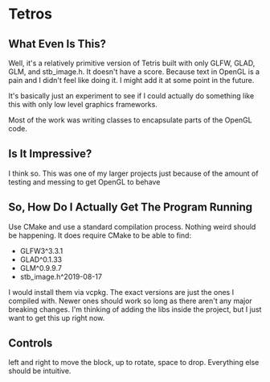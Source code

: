 # Tetros

## What Even Is This?

Well, it's a relatively primitive version of Tetris built with only GLFW, GLAD, GLM, and stb_image.h. It doesn't have a score. Because text in OpenGL is a pain and I didn't feel like doing it. I might add it at some point in the future.

It's basically just an experiment to see if I could actually do something like this with only low level graphics frameworks.

Most of the work was writing classes to encapsulate parts of the OpenGL code.

## Is It Impressive?

I think so. This was one of my larger projects just because of the amount of testing and messing to get OpenGL to behave

## So, How Do I Actually Get The Program Running

Use CMake and use a standard compilation process. Nothing weird should be happening. It does require CMake to be able to find:
* GLFW3^3.3.1
* GLAD^0.1.33
* GLM^0.9.9.7
* stb_image.h^2019-08-17

I would install them via vcpkg. The exact versions are just the ones I compiled with. Newer ones should work so long as there aren't any major breaking changes. I'm thinking of adding the libs inside the project, but I just want to get this up right now.

## Controls

left and right to move the block, up to rotate, space to drop. Everything else should be intuitive.
